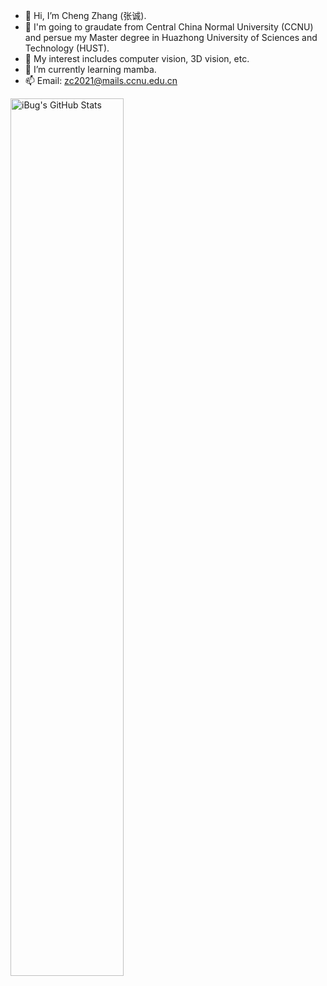 



- 👋 Hi, I’m Cheng Zhang (张诚).
- 👋 I'm going to graudate from Central China Normal University (CCNU) and persue my Master degree in Huazhong University of Sciences and Technology (HUST).  
- 👀 My interest includes computer vision, 3D vision, etc.  
- 🌱 I’m currently learning mamba.  
- 📫 Email: zc2021@mails.ccnu.edu.cn  


<a href="https://github.com/zc2023">
<img
  src="https://github-readme-stats.vercel.app/api?username=zc2023&count_private=true&show_icons=true&icon_color=f3437a&bg_color=30,f2ffe6,e6ffff"
  title="iBug&#039;s GitHub Stats"
  align="central"
  width="60%"
/>
</a>
